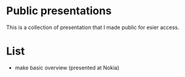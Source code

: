 
# Public presentations

This is a collection of presentation that I made public for esier access.

# List

* make basic overview (presented at Nokia)

